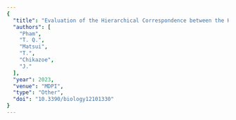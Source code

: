 ```yaml
---
{
  "title": "Evaluation of the Hierarchical Correspondence between the Human Brain and Artificial Neural Networks",
  "authors": [
    "Pham",
    "T. Q.",
    "Matsui",
    "T.",
    "Chikazoe",
    "J."
  ],
  "year": 2023,
  "venue": "MDPI",
  "type": "Other",
  "doi": "10.3390/biology12101330"
}
---
```

